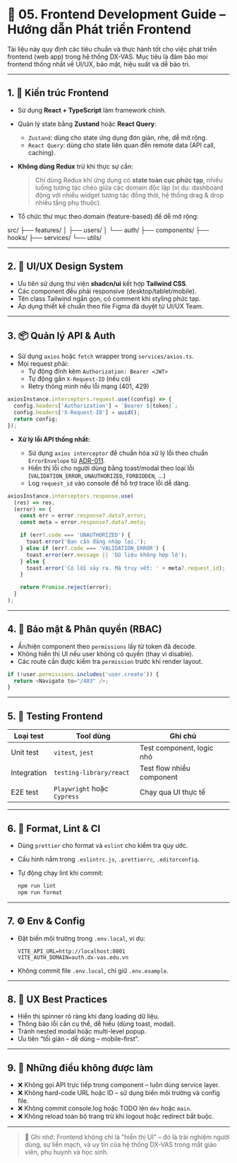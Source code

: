 # 🎨 05. Frontend Development Guide – Hướng dẫn Phát triển Frontend

Tài liệu này quy định các tiêu chuẩn và thực hành tốt cho việc phát triển frontend (web app) trong hệ thống DX-VAS. Mục tiêu là đảm bảo mọi frontend thống nhất về UI/UX, bảo mật, hiệu suất và dễ bảo trì.

---

## 1. 🧱 Kiến trúc Frontend

- Sử dụng **React + TypeScript** làm framework chính.
- Quản lý state bằng **Zustand** hoặc **React Query**:
  - `Zustand`: dùng cho state ứng dụng đơn giản, nhẹ, dễ mở rộng.
  - `React Query`: dùng cho state liên quan đến remote data (API call, caching).
- **Không dùng Redux** trừ khi thực sự cần:
  > Chỉ dùng Redux khi ứng dụng có **state toàn cục phức tạp**, nhiều luồng tương tác chéo giữa các domain độc lập (ví dụ: dashboard động với nhiều widget tương tác đồng thời, hệ thống drag & drop nhiều tầng phụ thuộc).

- Tổ chức thư mục theo domain (feature-based) để dễ mở rộng:

src/
├── features/
│   ├── users/
│   └── auth/
├── components/
├── hooks/
├── services/
└── utils/

---

## 2. 🎨 UI/UX Design System

- Ưu tiên sử dụng thư viện **shadcn/ui** kết hợp **Tailwind CSS**.
- Các component đều phải responsive (desktop/tablet/mobile).
- Tên class Tailwind ngắn gọn, có comment khi styling phức tạp.
- Áp dụng thiết kế chuẩn theo file Figma đã duyệt từ UI/UX Team.

---

## 3. 📦 Quản lý API & Auth

- Sử dụng `axios` hoặc `fetch` wrapper trong `services/axios.ts`.
- Mọi request phải:
  - Tự động đính kèm `Authorization: Bearer <JWT>`
  - Tự động gắn `X-Request-ID` (nếu có)
  - Retry thông minh nếu lỗi mạng (401, 429)

```ts
axiosInstance.interceptors.request.use((config) => {
  config.headers['Authorization'] = `Bearer ${token}`;
  config.headers['X-Request-ID'] = uuid();
  return config;
});
```

* **Xử lý lỗi API thống nhất:**

  * Sử dụng `axios interceptor` để chuẩn hóa xử lý lỗi theo chuẩn `ErrorEnvelope` từ [ADR-011](../ADR/adr-011-api-error-format.md).
  * Hiển thị lỗi cho người dùng bằng toast/modal theo loại lỗi (`VALIDATION_ERROR`, `UNAUTHORIZED`, `FORBIDDEN`, ...)
  * Log `request_id` vào console để hỗ trợ trace lỗi dễ dàng.

```ts
axiosInstance.interceptors.response.use(
  (res) => res,
  (error) => {
    const err = error.response?.data?.error;
    const meta = error.response?.data?.meta;

    if (err?.code === 'UNAUTHORIZED') {
      toast.error('Bạn cần đăng nhập lại.');
    } else if (err?.code === 'VALIDATION_ERROR') {
      toast.error(err.message || 'Dữ liệu không hợp lệ');
    } else {
      toast.error('Có lỗi xảy ra. Mã truy vết: ' + meta?.request_id);
    }

    return Promise.reject(error);
  }
);
```

---

## 4. 🔐 Bảo mật & Phân quyền (RBAC)

* Ẩn/hiện component theo `permissions` lấy từ token đã decode.
* Không hiển thị UI nếu user không có quyền (thay vì disable).
* Các route cần được kiểm tra `permission` trước khi render layout.

```ts
if (!user.permissions.includes('user.create')) {
  return <Navigate to="/403" />;
}
```

---

## 5. 🧪 Testing Frontend

| Loại test   | Tool dùng                   | Ghi chú                   |
| ----------- | --------------------------- | ------------------------- |
| Unit test   | `vitest`, `jest`            | Test component, logic nhỏ |
| Integration | `testing-library/react`     | Test flow nhiều component |
| E2E test    | `Playwright` hoặc `Cypress` | Chạy qua UI thực tế       |

---

## 6. 🧹 Format, Lint & CI

* Dùng `prettier` cho format và `eslint` cho kiểm tra quy ước.
* Cấu hình nằm trong `.eslintrc.js`, `.prettierrc`, `.editorconfig`.
* Tự động chạy lint khi commit:

  ```bash
  npm run lint
  npm run format
  ```

---

## 7. ⚙️ Env & Config

* Đặt biến môi trường trong `.env.local`, ví dụ:

  ```
  VITE_API_URL=http://localhost:8001
  VITE_AUTH_DOMAIN=auth.dx-vas.edu.vn
  ```

* Không commit file `.env.local`, chỉ giữ `.env.example`.

---

## 8. 🧠 UX Best Practices

* Hiển thị spinner rõ ràng khi đang loading dữ liệu.
* Thông báo lỗi cần cụ thể, dễ hiểu (dùng toast, modal).
* Tránh nested modal hoặc multi-level popup.
* Ưu tiên “tối giản – dễ dùng – mobile-first”.

---

## 9. 🛑 Những điều không được làm

* ❌ Không gọi API trực tiếp trong component – luôn dùng service layer.
* ❌ Không hard-code URL hoặc ID – sử dụng biến môi trường và config file.
* ❌ Không commit console.log hoặc TODO lên `dev` hoặc `main`.
* ❌ Không reload toàn bộ trang trừ khi logout hoặc redirect bắt buộc.

---

> 📌 Ghi nhớ: Frontend không chỉ là "hiển thị UI" – đó là trải nghiệm người dùng, sự liền mạch, và uy tín của hệ thống DX-VAS trong mắt giáo viên, phụ huynh và học sinh.
